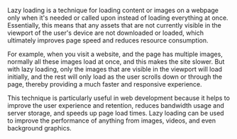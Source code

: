 

Lazy loading is a technique for loading content or images on a webpage only when it's needed or called upon instead of loading everything at once. Essentially, this means that any assets that are not currently visible in the viewport of the user's device are not downloaded or loaded, which ultimately improves page speed and reduces resource consumption.

For example, when you visit a website, and the page has multiple images, normally all these images load at once, and this makes the site slower. But with lazy loading, only the images that are visible in the viewport will load initially, and the rest will only load as the user scrolls down or through the page, thereby providing a much faster and responsive experience.

This technique is particularly useful in web development because it helps to improve the user experience and retention, reduces bandwidth usage and server storage, and speeds up page load times. Lazy loading can be used to improve the performance of anything from images, videos, and even background graphics.
